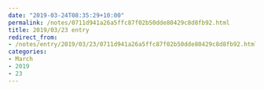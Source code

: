 ```yaml
---
date: "2019-03-24T08:35:29+10:00"
permalink: /notes/0711d941a26a5ffc87f02b50dde80429c8d8fb92.html
title: 2019/03/23 entry
redirect_from:
- /notes/entry/2019/03/23/0711d941a26a5ffc87f02b50dde80429c8d8fb92.html
categories:
- March
- 2019
- 23
---
```

